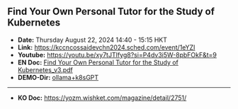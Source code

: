 
## Find Your Own Personal Tutor for the Study of Kubernetes
- **Date:** Thursday August 22, 2024 14:40 - 15:15 HKT
- **Link:** https://kccncossaidevchn2024.sched.com/event/1eYZI
- **Youtube:** https://youtu.be/xy7tJTIfyg8?si=P4dv3i5W-8pbFOkF&t=9
- **EN Doc:** [Find Your Own Personal Tutor for the Study of Kubernetes_v3.pdf](%5BPublish%5D%20Find%20Your%20Own%20Personal%20Tutor%20for%20the%20Study%20of%20Kubernetes_v3.pdf)
- **DEMO-Dir:** [ollama+k8sGPT](DEMO)
---
- **KO Doc:** https://yozm.wishket.com/magazine/detail/2751/

